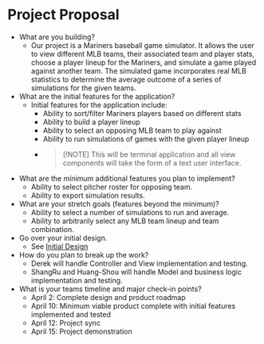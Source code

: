# Project Proposal

- What are you building?
  - Our project is a Mariners baseball game simulator. It allows the user to view different MLB teams, their associated team
    and player stats, choose a player lineup for the Mariners, and simulate a game played against another team. The simulated game
    incorporates real MLB statistics to determine the average outcome of a series of simulations for the given teams.
- What are the initial features for the application?
  - Initial features for the application include:
    - Ability to sort/filter Mariners players based on different stats
    - Ability to build a player lineup
    - Ability to select an opposing MLB team to play against
    - Ability to run simulations of games with the given player lineup
    - > [!NOTE] This will be terminal application and all view components will take the form of a text user interface.
- What are the _minimum_ additional features you plan to implement?
  - Ability to select pitcher roster for opposing team.
  - Ability to export simulation results.
- What are your stretch goals (features beyond the minimum)?
  - Ability to select a number of simulations to run and average.
  - Ability to arbitrarily select any MLB team lineup and team combination.
- Go over your initial design.
  - See [Initial Design](./InitialDesign.md)
- How do you plan to break up the work?
  - Derek will handle Controller and View implementation and testing.
  - ShangRu and Huang-Shou will handle Model and business logic implementation and testing.
- What is your teams timeline and major check-in points?
  - April 2: Complete design and product roadmap
  - April 10: Minimum viable product complete with initial features implemented and tested
  - April 12: Project sync
  - April 15: Project demonstration
